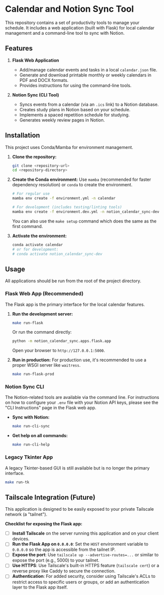 # Calendar and Notion Sync Tool

This repository contains a set of productivity tools to manage your schedule. It includes a web application (built with Flask) for local calendar management and a command-line tool to sync with Notion.

## Features

1.  **Flask Web Application**
    *   Add/manage calendar events and tasks in a local `calendar.json` file.
    *   Generate and download printable monthly or weekly calendars in PDF and DOCX formats.
    *   Provides instructions for using the command-line tools.

2.  **Notion Sync (CLI Tool)**
    *   Syncs events from a calendar (via an `.ics` link) to a Notion database.
    *   Creates study plans in Notion based on your schedule.
    *   Implements a spaced repetition schedule for studying.
    *   Generates weekly review pages in Notion.

## Installation

This project uses Conda/Mamba for environment management.

1.  **Clone the repository:**
    ```bash
    git clone <repository-url>
    cd <repository-directory>
    ```

2.  **Create the Conda environment:**
    Use `mamba` (recommended for faster dependency resolution) or `conda` to create the environment.
    ```bash
    # For regular use
    mamba env create -f environment.yml -n calendar

    # For development (includes testing/linting tools)
    mamba env create -f environment.dev.yml -n notion_calendar_sync-dev
    ```
    You can also use the `make setup` command which does the same as the first command.

3.  **Activate the environment:**
    ```bash
    conda activate calendar
    # or for development:
    # conda activate notion_calendar_sync-dev
    ```

## Usage

All applications should be run from the root of the project directory.

### Flask Web App (Recommended)

The Flask app is the primary interface for the local calendar features.

1.  **Run the development server:**
    ```bash
    make run-flask
    ```
    Or run the command directly:
    ```bash
    python -m notion_calendar_sync.apps.flask.app
    ```
    Open your browser to `http://127.0.0.1:5000`.

2.  **Run in production:**
    For production use, it's recommended to use a proper WSGI server like `waitress`.
    ```bash
    make run-flask-prod
    ```

### Notion Sync CLI

The Notion-related tools are available via the command line. For instructions on how to configure your `.env` file with your Notion API keys, please see the "CLI Instructions" page in the Flask web app.

*   **Sync with Notion:**
    ```bash
    make run-cli-sync
    ```
*   **Get help on all commands:**
    ```bash
    make run-cli-help
    ```

### Legacy Tkinter App

A legacy Tkinter-based GUI is still available but is no longer the primary interface.
```bash
make run-tk
```

## Tailscale Integration (Future)

This application is designed to be easily exposed to your private Tailscale network (a "tailnet").

**Checklist for exposing the Flask app:**

*   [ ] **Install Tailscale** on the server running this application and on your client devices.
*   [ ] **Run the Flask App on `0.0.0.0`**: Set the `HOST` environment variable to `0.0.0.0` so the app is accessible from the tailnet IP.
*   [ ] **Expose the port**: Use `tailscale up --advertise-routes=...` or similar to expose the port (e.g., 5000) to your tailnet.
*   [ ] **Use HTTPS**: Use Tailscale's built-in HTTPS feature (`tailscale cert`) or a reverse proxy like Caddy to secure the connection.
*   [ ] **Authentication**: For added security, consider using Tailscale's ACLs to restrict access to specific users or groups, or add an authentication layer to the Flask app itself.
